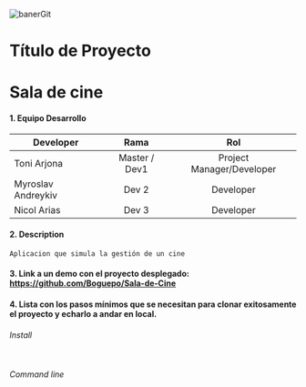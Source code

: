 ![banerGit](https://user-images.githubusercontent.com/16636086/106938115-ded34680-671e-11eb-8de4-35fd6d00868a.png)

# Título de Proyecto
# Sala de cine 
#### 1. Equipo Desarrollo 

| Developer | Rama | Rol |
| --- | :---:  | :---:  | 
| Toni Arjona | Master / Dev1 | Project Manager/Developer | 
| Myroslav Andreykiv | Dev 2 | Developer| 
| Nicol Arias | Dev 3 | Developer|

#### 2. Description
```
Aplicacion que simula la gestión de un cine 
```

#### 3. Link a un demo con el proyecto desplegado: https://github.com/Boguepo/Sala-de-Cine


#### 4. Lista con los pasos mínimos que se necesitan para clonar exitosamente el proyecto y echarlo a andar en local.

###### Install
```

```
###### Command line 
```

```







